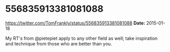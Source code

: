 # 556835913381081088
https://twitter.com/TomFrankly/status/556835913381081088
**Date:** 2015-01-18

My RT's from @pietepiet apply to any other field as well; take inspiration and technique from those who are better than you.
